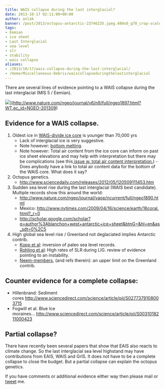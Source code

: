 ```yaml
---
title: WAIS collapse during the last interglacial?
date: 2013-10-17 02:11:00+00:00
author: aslak
banner: /post/2013/octopus-antarctic-23746235.jpeg.480x0_q70_crop-scale.jpg
tags:
- Eemian
- ice sheet
- Last Interglacial
- sea level
- slr
- stability
- wais collapse
aliases:
- /2013/10/17/wais-collapse-during-the-last-interglacial/
- /Home/Miscellaneous-Debris/waiscollapseduringthelastinterglacial
---
```


There are several lines of evidence pointing to a WAIS collapse during the last interglacial (MIS 5 / Eemian).
<!--more-->
![](/post/2013/ngeo1897-f1.jpg)](http://www.nature.com/ngeo/journal/v6/n9/full/ngeo1897.html?WT.ec_id=NGEO-201309)
## Evidence for a WAIS collapse.

  1. Oldest ice in [WAIS-divide ice core](http://antarcticsun.usap.gov/science/contenthandler.cfm?id=2501) is younger than 70,000 yrs
      * Lack of interglacial ice is very suggestive.
      * Note however: [bottom melting](http://instaar.colorado.edu/research/projects/wais-divide-ice-coring/).
      * Note however: Total air content from the ice core can inform on past ice sheet elevations and may help with interpretation but there may be complications (see this[ issue w. total air content interpretation.](http://www.ipics2012.org/cariboost_files/IPICS_Abrupt_Climate_variability.pdf)) - Does anybody have a link to total air content data for the bottom of the WAIS core. What does it say?
  2. Octopus genetics.
      * <http://www.sciencedaily.com/releases/2012/05/120509111453.htm>
  3. Sudden sea level rise during the last interglacial (WAIS best candidate). Multiple records show this around the world:
      * <http://www.nature.com/ngeo/journal/vaop/ncurrent/full/ngeo1890.html>
      * Mexico: <http://www.nytimes.com/2009/04/16/science/earth/16coral.html?_r=0>
      * <http://scholar.google.com/scholar?q=author%3Ablanchon+west+antarctic+ice+sheet&btnG=&hl=en&as_sdt=0%2C5>
  4. High global sea level rise / Greenland not deglaciated implies Antarctic contrib.
      * [Kopp et al](http://www.nature.com/nature/journal/v462/n7275/abs/nature08686.html): inversion of paleo sea level records.
      * [Rohling et al](http://www.nature.com/ngeo/journal/v1/n1/full/ngeo.2007.28.html): High rates of SLR during LIG. review of evidence pointing to an instability.
      * [Neem-members](/Home/PDFs/Announcements/eemianinterglacialreconstructedfromgreenlandfoldedneemicecorestrata), (and refs therein): an upper limit on the Greenland contrib.

## Counter evidence for a complete collapse:

  * Hillenbrand: Sediment cores <http://www.sciencedirect.com/science/article/pii/S0277379108003715>
  * Fogwill et al. Blue Ice moraines... <http://www.sciencedirect.com/science/article/pii/S0031018211000423>

## Partial collapse?

There have recently been several papers that show that EAIS also reacts to climate change. So the last interglacial sea level highstand may have contributions from EAIS, WAIS and GrIS. It does not have to be a complete collapse to close the budget. But a partial collapse can explain the octopus genetics.

If you have comments or additional evidence either way then please mail or [tweet](https://twitter.com/intent/tweet?text=@agrinsted&hashtags=WAISLIG) me.